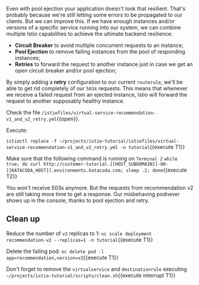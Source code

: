Even with pool ejection your application doesn't look that resilient. That's probably because we're still letting some errors to be propagated to our clients. But we can improve this. If we have enough instances and/or versions of a specific service running into our system, we can combine multiple Istio capabilities to achieve the ultimate backend resilience:

- **Circuit Breaker** to avoid multiple concurrent requests to an instance;
- **Pool Ejection** to remove failing instances from the pool of responding instances;
- **Retries** to forward the request to another instance just in case we get an open circuit breaker and/or pool ejection;

By simply adding a **retry** configuration to our current `routerule`, we'll be able to get rid completely of our `503`s requests. This means that whenever we receive a failed request from an ejected instance, Istio will forward the request to another supposably healthy instance.

Check the file `/istiofiles/virtual-service-recommendation-v1_and_v2_retry.yml`{{open}}.

Execute:

`istioctl replace -f ~/projects/istio-tutorial/istiofiles/virtual-service-recommendation-v1_and_v2_retry.yml -n tutorial`{{execute T1}}

Make sure that the following command is running on `Terminal 2` `while true; do curl http://customer-tutorial.[[HOST_SUBDOMAIN]]-80-[[KATACODA_HOST]].environments.katacoda.com; sleep .2; done`{{execute T2}}

You won't receive 503s anymore. But the requests from recommendation v2 are still taking more time to get a response. Our misbehaving podnever shows up in the console, thanks to pool ejection and retry.

## Clean up

Reduce the number of `v2` replicas to 1: `oc scale deployment recommendation-v2 --replicas=1 -n tutorial`{{execute T1}}

Delete the failing pod: `oc delete pod -l app=recommendation,version=v2`{{execute T1}}

Don't forget to remove the `virtualservice` and `destinationrule` executing `~/projects/istio-tutorial/scripts/clean.sh`{{execute interrupt T1}}
